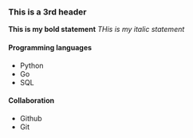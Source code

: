 ### This is a 3rd header
**This is my bold statement**
_THis is my italic statement_

#### Programming languages
- Python
- Go 
- SQL

#### Collaboration 
- Github
- Git
